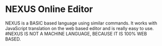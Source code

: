 # NEXUS Online Editor 
NEXUS is a BASIC based language using similar commands. It works with JavaScript translation on the web based editor and is really easy to use.
#NEXUS IS NOT A MACHINE LANGUAGE, BECAUSE IT IS 100% WEB BASED.
